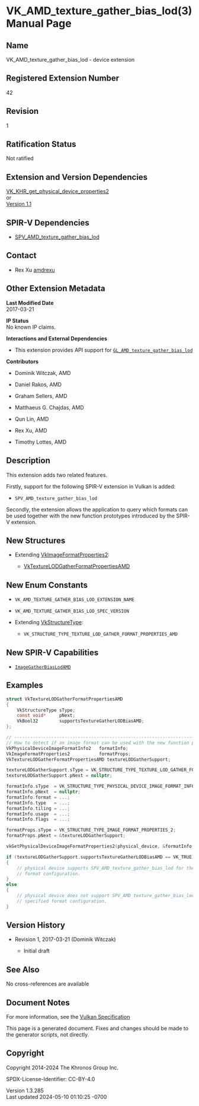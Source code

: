 # VK_AMD_texture_gather_bias_lod(3) Manual Page

## Name

VK_AMD_texture_gather_bias_lod - device extension



## <a href="#_registered_extension_number" class="anchor"></a>Registered Extension Number

42

## <a href="#_revision" class="anchor"></a>Revision

1

## <a href="#_ratification_status" class="anchor"></a>Ratification Status

Not ratified

## <a href="#_extension_and_version_dependencies" class="anchor"></a>Extension and Version Dependencies

[VK_KHR_get_physical_device_properties2](https://registry.khronos.org/vulkan/specs/1.3-extensions/man/html/VK_KHR_get_physical_device_properties2.html)  
or  
[Version 1.1](#versions-1.1)  

## <a href="#_spir_v_dependencies" class="anchor"></a>SPIR-V Dependencies

- [SPV_AMD_texture_gather_bias_lod](https://htmlpreview.github.io/?https://github.com/KhronosGroup/SPIRV-Registry/blob/main/extensions/AMD/SPV_AMD_texture_gather_bias_lod.html)

## <a href="#_contact" class="anchor"></a>Contact

- Rex Xu <a
  href="https://github.com/KhronosGroup/Vulkan-Docs/issues/new?body=%5BVK_AMD_texture_gather_bias_lod%5D%20@amdrexu%0A*Here%20describe%20the%20issue%20or%20question%20you%20have%20about%20the%20VK_AMD_texture_gather_bias_lod%20extension*"
  target="_blank" rel="nofollow noopener"><em></em>amdrexu</a>

## <a href="#_other_extension_metadata" class="anchor"></a>Other Extension Metadata

**Last Modified Date**  
2017-03-21

**IP Status**  
No known IP claims.

**Interactions and External Dependencies**  
- This extension provides API support for
  [`GL_AMD_texture_gather_bias_lod`](https://registry.khronos.org/OpenGL/extensions/AMD/AMD_texture_gather_bias_lod.txt)

**Contributors**  
- Dominik Witczak, AMD

- Daniel Rakos, AMD

- Graham Sellers, AMD

- Matthaeus G. Chajdas, AMD

- Qun Lin, AMD

- Rex Xu, AMD

- Timothy Lottes, AMD

## <a href="#_description" class="anchor"></a>Description

This extension adds two related features.

Firstly, support for the following SPIR-V extension in Vulkan is added:

- `SPV_AMD_texture_gather_bias_lod`

Secondly, the extension allows the application to query which formats
can be used together with the new function prototypes introduced by the
SPIR-V extension.

## <a href="#_new_structures" class="anchor"></a>New Structures

- Extending [VkImageFormatProperties2](https://registry.khronos.org/vulkan/specs/1.3-extensions/man/html/VkImageFormatProperties2.html):

  - [VkTextureLODGatherFormatPropertiesAMD](https://registry.khronos.org/vulkan/specs/1.3-extensions/man/html/VkTextureLODGatherFormatPropertiesAMD.html)

## <a href="#_new_enum_constants" class="anchor"></a>New Enum Constants

- `VK_AMD_TEXTURE_GATHER_BIAS_LOD_EXTENSION_NAME`

- `VK_AMD_TEXTURE_GATHER_BIAS_LOD_SPEC_VERSION`

- Extending [VkStructureType](https://registry.khronos.org/vulkan/specs/1.3-extensions/man/html/VkStructureType.html):

  - `VK_STRUCTURE_TYPE_TEXTURE_LOD_GATHER_FORMAT_PROPERTIES_AMD`

## <a href="#_new_spir_v_capabilities" class="anchor"></a>New SPIR-V Capabilities

- <a
  href="https://registry.khronos.org/vulkan/specs/1.3-extensions/html/vkspec.html#spirvenv-capabilities-table-ImageGatherBiasLodAMD"
  target="_blank" rel="noopener"><code>ImageGatherBiasLodAMD</code></a>

## <a href="#_examples" class="anchor"></a>Examples

``` c
struct VkTextureLODGatherFormatPropertiesAMD
{
    VkStructureType sType;
    const void*     pNext;
    VkBool32        supportsTextureGatherLODBiasAMD;
};

// ----------------------------------------------------------------------------------------
// How to detect if an image format can be used with the new function prototypes.
VkPhysicalDeviceImageFormatInfo2   formatInfo;
VkImageFormatProperties2           formatProps;
VkTextureLODGatherFormatPropertiesAMD textureLODGatherSupport;

textureLODGatherSupport.sType = VK_STRUCTURE_TYPE_TEXTURE_LOD_GATHER_FORMAT_PROPERTIES_AMD;
textureLODGatherSupport.pNext = nullptr;

formatInfo.sType  = VK_STRUCTURE_TYPE_PHYSICAL_DEVICE_IMAGE_FORMAT_INFO_2;
formatInfo.pNext  = nullptr;
formatInfo.format = ...;
formatInfo.type   = ...;
formatInfo.tiling = ...;
formatInfo.usage  = ...;
formatInfo.flags  = ...;

formatProps.sType = VK_STRUCTURE_TYPE_IMAGE_FORMAT_PROPERTIES_2;
formatProps.pNext = &textureLODGatherSupport;

vkGetPhysicalDeviceImageFormatProperties2(physical_device, &formatInfo, &formatProps);

if (textureLODGatherSupport.supportsTextureGatherLODBiasAMD == VK_TRUE)
{
    // physical device supports SPV_AMD_texture_gather_bias_lod for the specified
    // format configuration.
}
else
{
    // physical device does not support SPV_AMD_texture_gather_bias_lod for the
    // specified format configuration.
}
```

## <a href="#_version_history" class="anchor"></a>Version History

- Revision 1, 2017-03-21 (Dominik Witczak)

  - Initial draft

## <a href="#_see_also" class="anchor"></a>See Also

No cross-references are available

## <a href="#_document_notes" class="anchor"></a>Document Notes

For more information, see the <a
href="https://registry.khronos.org/vulkan/specs/1.3-extensions/html/vkspec.html#VK_AMD_texture_gather_bias_lod"
target="_blank" rel="noopener">Vulkan Specification</a>

This page is a generated document. Fixes and changes should be made to
the generator scripts, not directly.

## <a href="#_copyright" class="anchor"></a>Copyright

Copyright 2014-2024 The Khronos Group Inc.

SPDX-License-Identifier: CC-BY-4.0

Version 1.3.285  
Last updated 2024-05-10 01:10:25 -0700
